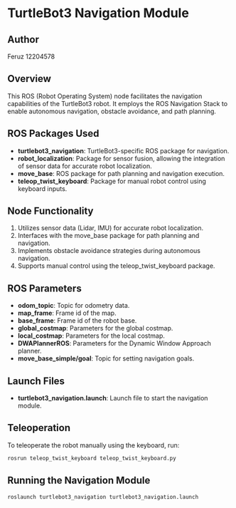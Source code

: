 # TurtleBot3 Navigation Module

## Author
Feruz 12204578

## Overview
This ROS (Robot Operating System) node facilitates the navigation capabilities of the TurtleBot3 robot. It employs the ROS Navigation Stack to enable autonomous navigation, obstacle avoidance, and path planning.

## ROS Packages Used
- **turtlebot3_navigation**: TurtleBot3-specific ROS package for navigation.
- **robot_localization**: Package for sensor fusion, allowing the integration of sensor data for accurate robot localization.
- **move_base**: ROS package for path planning and navigation execution.
- **teleop_twist_keyboard**: Package for manual robot control using keyboard inputs.

## Node Functionality
1. Utilizes sensor data (Lidar, IMU) for accurate robot localization.
2. Interfaces with the move_base package for path planning and navigation.
3. Implements obstacle avoidance strategies during autonomous navigation.
4. Supports manual control using the teleop_twist_keyboard package.

## ROS Parameters
- **odom_topic**: Topic for odometry data.
- **map_frame**: Frame id of the map.
- **base_frame**: Frame id of the robot base.
- **global_costmap**: Parameters for the global costmap.
- **local_costmap**: Parameters for the local costmap.
- **DWAPlannerROS**: Parameters for the Dynamic Window Approach planner.
- **move_base_simple/goal**: Topic for setting navigation goals.

## Launch Files
- **turtlebot3_navigation.launch**: Launch file to start the navigation module.

## Teleoperation
To teleoperate the robot manually using the keyboard, run:
```bash
rosrun teleop_twist_keyboard teleop_twist_keyboard.py
```

## Running the Navigation Module
```bash
roslaunch turtlebot3_navigation turtlebot3_navigation.launch
```